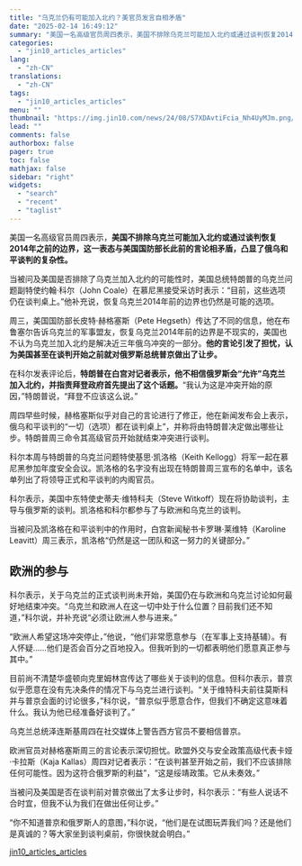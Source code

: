 ```yaml
---
title: "乌克兰仍有可能加入北约？美官员发言自相矛盾"
date: "2025-02-14 16:49:12"
summary: "美国一名高级官员周四表示，美国不排除乌克兰可能加入北约或通过谈判恢复2014年之前的边界，这一表态与..."
categories:
  - "jin10_articles_articles"
lang:
  - "zh-CN"
translations:
  - "zh-CN"
tags:
  - "jin10_articles_articles"
menu: ""
thumbnail: "https://img.jin10.com/news/24/08/S7XDAvtiFcia_Nh4UyMJm.png/lite"
lead: ""
comments: false
authorbox: false
pager: true
toc: false
mathjax: false
sidebar: "right"
widgets:
  - "search"
  - "recent"
  - "taglist"
---
```


美国一名高级官员周四表示，**美国不排除乌克兰可能加入北约或通过谈判恢复2014年之前的边界，这一表态与美国国防部长此前的言论相矛盾，凸显了俄乌和平谈判的复杂性。**

当被问及美国是否排除了乌克兰加入北约的可能性时，美国总统特朗普的乌克兰问题副特使约翰·科尔（John Coale）在慕尼黑接受采访时表示：“目前，这些选项仍在谈判桌上。”他补充说，恢复乌克兰2014年前的边界也仍然是可能的选项。

周三，美国国防部长皮特·赫格塞斯（Pete Hegseth）传达了不同的信息，他在布鲁塞尔告诉乌克兰的军事盟友，恢复乌克兰2014年前的边界是不现实的，美国也不认为乌克兰加入北约是解决近三年俄乌冲突的一部分。**他的言论引发了担忧，认为美国甚至在谈判开始之前就对俄罗斯总统普京做出了让步。**

在科尔发表评论后，**特朗普在白宫对记者表示，他不相信俄罗斯会“允许”乌克兰加入北约，并指责拜登政府首先提出了这个话题。**“我认为这是冲突开始的原因，”特朗普说，“拜登不应该这么说。”

周四早些时候，赫格塞斯似乎对自己的言论进行了修正，他在新闻发布会上表示，俄乌和平谈判的“一切（选项）都在谈判桌上”，并称将由特朗普决定做出哪些让步。特朗普周三命令其高级官员开始就结束冲突进行谈判。

科尔本周与特朗普的乌克兰问题特使基思·凯洛格（Keith Kellogg）将军一起在慕尼黑参加年度安全会议。凯洛格的名字没有出现在特朗普周三宣布的名单中，该名单列出了将领导正式和平谈判的内阁官员。

科尔表示，美国中东特使史蒂夫·维特科夫（Steve Witkoff）现在将协助谈判，主导与俄罗斯的谈判。凯洛格和科尔都参与了与欧洲和乌克兰的谈判。

当被问及凯洛格在和平谈判中的作用时，白宫新闻秘书卡罗琳·莱维特（Karoline Leavitt）周三表示，凯洛格“仍然是这一团队和这一努力的关键部分。”

**欧洲的参与**
---------

科尔表示，关于乌克兰的正式谈判尚未开始，美国仍在与欧洲和乌克兰讨论如何最好地结束冲突。“乌克兰和欧洲人在这一切中处于什么位置？目前我们还不知道，”科尔说，并补充说“必须让欧洲人参与进来。”

“欧洲人希望这场冲突停止，”他说，“他们非常愿意参与（在军事上支持基辅）。有人怀疑……他们是否会百分之百地投入。但我听到的一切都表明他们愿意真正参与其中。”

目前尚不清楚华盛顿向克里姆林宫传达了哪些关于谈判的信息。但科尔表示，普京似乎愿意在没有先决条件的情况下与乌克兰进行谈判。“关于维特科夫前往莫斯科并与普京会面的讨论很多，”科尔说，“普京似乎愿意合作，但我们不确定这意味着什么。我认为他已经准备好谈判了。”

乌克兰总统泽连斯基周四在社交媒体上警告西方官员不要相信普京。

欧洲官员对赫格塞斯周三的言论表示深切担忧。欧盟外交与安全政策高级代表卡娅·卡拉斯（Kaja Kallas）周四对记者表示：“在谈判甚至开始之前，我们不应该排除任何可能性。因为这符合俄罗斯的利益”，“这是绥靖政策。它从未奏效。”

当被问及美国是否在谈判前对普京做出了太多让步时，科尔表示：“有些人说话不合时宜，但我不认为我们在做出任何让步。”

“你不知道普京和俄罗斯人的意图，”科尔说，“他们是在试图玩弄我们吗？还是他们是真诚的？等大家坐到谈判桌前，你很快就会明白。”

[jin10_articles_articles](https://xnews.jin10.com/details/163279)
